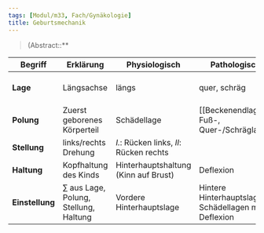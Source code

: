 ```yaml
---
tags: [Modul/m33, Fach/Gynäkologie]
title: Geburtsmechanik
---
```

> (Abstract::**

| Begriff         | Erklärung                             | Physiologisch                           | Pathologisch                        | Diagnostik                |
| --------------- | ------------------------------------- | --------------------------------------- | ----------------------------------- | ------------------------- |
| **Lage**        | Längsachse                            | längs                                   | quer, schräg                        | 1. [[Leopold-Handgriffe]] |
| **Polung**      | Zuerst geborenes Körperteil           | Schädellage                             | [[Beckenendlage]], Fuß-, Quer-/Schräglagen | 3. [[Leopold-Handgriffe]] |
| **Stellung**    | links/rechts Drehung                  | *I.*: Rücken links, *II*: Rücken rechts |                                     |                           |
| **Haltung**     | Kopfhaltung des Kinds                 | Hinterhauptshaltung (Kinn auf Brust)    | Deflexion                           |                           |
| **Einstellung** | ∑ aus Lage, Polung, Stellung, Haltung | Vordere Hinterhauptslage                | Hintere Hinterhauptslage, Schädellagen mit Deflexion                                    |                           |
